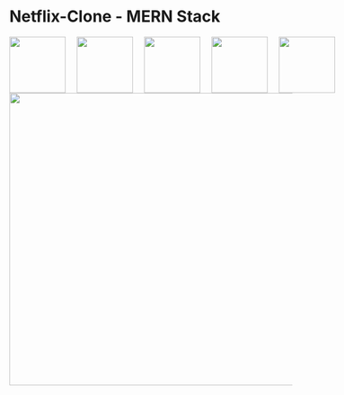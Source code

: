 # Netflix-Clone - MERN Stack


<div style="text-align: center;">
  <div style="display: inline-flex; gap: 20px;">
    <img src="https://raw.githubusercontent.com/ruchiralkm/skill-icons/59059d9d1a2c092696dc66e00931cc1181a4ce1f/icons/MongoDB.svg" style="width:100px; height:auto">
    <img src="https://raw.githubusercontent.com/ruchiralkm/skill-icons/59059d9d1a2c092696dc66e00931cc1181a4ce1f/icons/ExpressJS-Light.svg" style="width:100px; height:auto">
    <img src="https://raw.githubusercontent.com/ruchiralkm/skill-icons/59059d9d1a2c092696dc66e00931cc1181a4ce1f/icons/React-Light.svg" style="width:100px; height:auto">
    <img src="https://raw.githubusercontent.com/ruchiralkm/skill-icons/59059d9d1a2c092696dc66e00931cc1181a4ce1f/icons/NodeJS-Dark.svg" style="width:100px; height:auto">
    <img src="https://raw.githubusercontent.com/ruchiralkm/skill-icons/59059d9d1a2c092696dc66e00931cc1181a4ce1f/icons/TailwindCSS-Light.svg" style="width:100px; height:auto">
  </div>
  
  <br/>
  <img src="https://mir-s3-cdn-cf.behance.net/project_modules/hd/fb762791877129.5e3cb3903fb67.gif" style="width:520px; height:auto">
</div>
